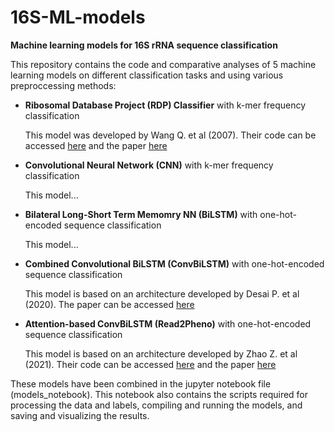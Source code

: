# 16S-ML-models
**Machine learning models for 16S rRNA sequence classification**

This repository contains the code and comparative analyses of 5 machine learning models on different classification tasks and using various preproccessing methods:
- **Ribosomal Database Project (RDP) Classifier** with k-mer frequency classification

    This model was developed by Wang Q. et al (2007).
    Their code can be accessed [here](https://github.com/rdpstaff/classifier 'RDP Classifier') and the paper [here](https://doi.org/10.1128/AEM.00062-07 'RDP Classifier')
    
- **Convolutional Neural Network (CNN)** with k-mer frequency classification

    This model...
    
- **Bilateral Long-Short Term Memomry NN (BiLSTM)** with one-hot-encoded sequence classification
    
    This model...
    
- **Combined Convolutional BiLSTM (ConvBiLSTM)** with one-hot-encoded sequence classification
    
    This model is based on an architecture developed by Desai P. et al (2020). 
    The paper can be accessed [here](https://doi.org/10.1007/978-3-030-57821-3_25 'ConvBiLSTM')
    
- **Attention-based ConvBiLSTM (Read2Pheno)** with one-hot-encoded sequence classification
    
    This model is based on an architecture developed by Zhao Z. et al (2021). 
    Their code can be accessed [here](https://github.com/z2e2/seq2att 'Read2Pheno') and the paper [here](https://doi.org/10.1371/journal.pcbi.1009345 'Read2Pheno')


These models have been combined in the jupyter notebook file (models_notebook). This notebook also contains the scripts required for processing the data and labels, compiling and running the models, and saving and visualizing the results.
